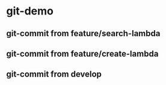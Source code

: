 # git-demo
## git-commit from feature/search-lambda
## git-commit from feature/create-lambda
## git-commit from develop